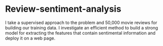 # Review-sentiment-analysis
I take a supervised approach to the problem and 50,000 movie reviews for building our training data. 
I investigate an efficient method to build a strong model for extracting the features that contain sentimental information and deploy it on a web page.
